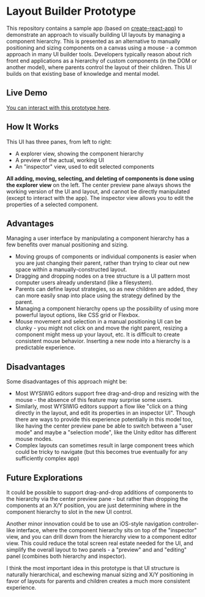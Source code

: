 # Layout Builder Prototype

This repository contains a sample app (based on [create-react-app](https://create-react-app.dev/)) to demonstrate an approach to visually building UI layouts by managing a component hierarchy. This is presented as an alternative to manually positioning and sizing components on a canvas using a mouse - a common approach in many UI builder tools. Developers typically reason about rich front end applications as a hierarchy of custom components (in the DOM or another model), where parents control the layout of their children. This UI builds on that existing base of knowledge and mental model.

## Live Demo

[You can interact with this prototype here](https://kwhinnery.github.io/layout-builder/).

## How It Works

This UI has three panes, from left to right:

* A explorer view, showing the component hierarchy
* A preview of the actual, working UI
* An "inspector" view, used to edit selected components

**All adding, moving, selecting, and deleting of components is done using the explorer view** on the left. The center preview pane always shows the working version of the UI and layout, and cannot be directly manipulated (except to interact with the app). The inspector view allows you to edit the properties of a selected component.

## Advantages

Managing a user interface by manipulating a component hierarchy has a few benefits over manual positioning and sizing.

* Moving groups of components or individual components is easier when you are just changing their parent, rather than trying to clear out new space within a manually-constructed layout.
* Dragging and dropping nodes on a tree structure is a UI pattern most computer users already understand (like a filesystem).
* Parents can define layout strategies, so as new children are added, they can more easily snap into place using the strategy defined by the parent. 
* Managing a component hierarchy opens up the possibility of using more powerful layout options, like CSS grid or Flexbox.
* Mouse movement and selection in a manual positioning UI can be clunky - you might not click on and move the right parent, resizing a component might mess up your layout, etc. It is difficult to create consistent mouse behavior. Inserting a new node into a hierarchy is a predictable experience.

## Disadvantages

Some disadvantages of this approach might be:

* Most WYSIWIG editors support free drag-and-drop and resizing with the mouse - the absence of this feature may surprise some users. 
* Similarly, most WYSIWIG editors support a flow like "click on a thing directly in the layout, and edit its properties in an inspector UI". Though there are ways to provide this experience potentially in this model too, like having the center preview pane be able to switch between a "user mode" and maybe a "selection mode", like the Unity editor has different mouse modes.
* Complex layouts can sometimes result in large component trees which could be tricky to navigate (but this becomes true eventually for any sufficiently complex app)

## Future Explorations

It could be possible to support drag-and-drop additions of components to the hierarchy via the center preview pane - but rather than dropping the components at an X/Y position, you are just determining where in the component hierarchy to slot in the new UI control.

Another minor innovation could be to use an iOS-style navigation controller-like interface, where the component hierarchy sits on top of the "inspector" view, and you can drill down from the hierarchy view to a component editor view. This could reduce the total screen real estate needed for the UI, and simplify the overall layout to two panels - a "preview" and and "editing" panel (combines both hierarchy and inspector).

I think the most important idea in this prototype is that UI structure is naturally hierarchical, and eschewing manual sizing and X/Y positioning in favor of layouts for parents and children creates a much more consistent experience.
